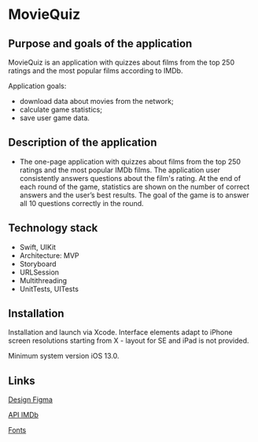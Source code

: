 # MovieQuiz

## Purpose and goals of the application ##

MovieQuiz is an application with quizzes about films from the top 250 ratings and the most popular films according to IMDb.

Application goals:

- download data about movies from the network;
- calculate game statistics;
- save user game data.

## Description of the application ##
- The one-page application with quizzes about films from the top 250 ratings and the most popular IMDb films. The application user consistently answers questions about the film's rating. At the end of each round of the game, statistics are shown on the number of correct answers and the user’s best results. The goal of the game is to answer all 10 questions correctly in the round.

## Technology stack ##
- Swift, UIKit
- Architecture: MVP
- Storyboard
- URLSession
- Multithreading
- UnitTests, UITests

## Installation ##
Installation and launch via Xcode. Interface elements adapt to iPhone screen resolutions starting from X - layout for SE and iPad is not provided.

Minimum system version iOS 13.0.

## Links ##
[Design Figma](https://www.figma.com/file/l0IMG3Eys35fUrbvArtwsR/YP-Quiz?node-id=34%3A243)

[API IMDb](https://imdb-api.com/api#Top250Movies-header)

[Fonts](https://code.s3.yandex.net/Mobile/iOS/Fonts/MovieQuizFonts.zip)
